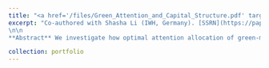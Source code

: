 ```yaml
---
title: "<a href='/files/Green_Attention_and_Capital_Structure.pdf' target='_blank' style='color:rgb(0, 140, 191);'>Green Investing, Information Asymmetry, and Capital Structure</a>"
excerpt: "Co-authored with Shasha Li (IWH, Germany). [SSRN](https://papers.ssrn.com/sol3/papers.cfm?abstract_id=4589189)
\n\n
**Abstract** We investigate how optimal attention allocation of green-motivated investors changes information asymmetry in financial markets and thus affects firms' financing costs. To guide our empirical analysis, we propose a model where investors with heterogeneous green preferences endogenously allocate limited attention to learn market-level or firm-specific fundamental shocks. We find that a higher fraction of green investors in the market leads to higher aggregate attention to green firms. This reduces the information asymmetry of green firms, leading to higher price informativeness and lower leverage. Moreover, the information asymmetry of brown firms and the market increases with the share of green investors. Therefore, greater green attention is associated with less market efficiency. We provide empirical evidence to support our model predictions using U.S. data. Our paper shows how the growing demand for sustainable investing shifts investors' attention and benefits eco-friendly firms."

collection: portfolio
---
```



